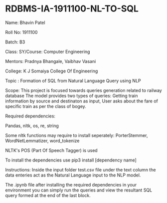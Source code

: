 # RDBMS-IA-1911100-NL-TO-SQL

Name: Bhavin Patel

Roll No: 1911100

Batch: B3

Class: SY/Course: Computer Engineering

Mentors: Pradnya Bhangale, Vaibhav Vasani

College: K J Somaiya College Of Engineering


Topic : Formation of SQL from Natural Language Query using NLP

Scope:
  This project is focused towards queries generation related to railway database
  The model provides two types of queries:
    Getting train information by source and destinaton as input, 
    User asks about the fare of specific train as per the class of bogey.

Required dependencies:

  Pandas, nltk, os, re, string
  
  Some nltk functions may require to install seperately:
  PorterStemmer, WordNetLemmatizer, word_tokenize
  
  NLTK's POS (Part Of Speech Tagger) is used

To install the dependencies use
  pip3 install [dependency name]
  
Instructions:
  Inside the input folder test.csv file under the text column
  the data enteries act as the Natural Language input to the NLP model.
  
  The .ipynb file after installing the required dependencies in your environment
  you can simply run the queries and view the resultant SQL query formed at the 
  end of the last block.
